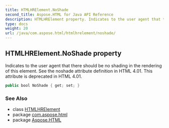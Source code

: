 ```yaml
---
title: HTMLHRElement.NoShade
second_title: Aspose.HTML for Java API Reference
description: HTMLHRElement property. Indicates to the user agent that there should be no shading in the rendering of this element. See the noshade attribute definition in HTML 4.01. This attribute is deprecated in HTML 4.01
type: docs
weight: 20
url: /java/com.aspose.html/htmlhrelement/noshade/
---
```

## HTMLHRElement.NoShade property

Indicates to the user agent that there should be no shading in the rendering of this element. See the noshade attribute definition in HTML 4.01. This attribute is deprecated in HTML 4.01.

```java
public bool NoShade { get; set; }
```

### See Also

* class [HTMLHRElement](../)
* package [com.aspose.html](../../htmlhrelement/)
* package [Aspose.HTML](../../../)

